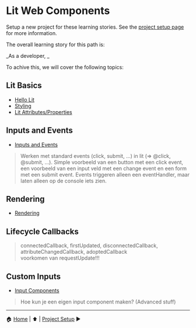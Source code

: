 # Lit Web Components

Setup a new project for these learning stories. See the [project setup page](project-setup.md) for more information.

The overall learning story for this path is:

_As a developer, _

To achive this, we will cover the following topics:

## Lit Basics

- [Hello Lit](./hello-lit.md)
- [Styling](./styling.md)
- [Lit Attributes/Properties](./lit-attributes.md)

## Inputs and Events

- [Inputs and Events](./inputs-and-events.md)

> Werken met standard events (click, submit, ...) in lit (=> @click, @submit, ...).
Simple voorbeeld van een button met een click event, een voorbeeld van een input veld met een change event en een form met een submit event. Events triggeren alleen een eventHandler, maar laten alleen op de console iets zien.

## Rendering

- [Rendering](./rendering.md)

## Lifecycle Callbacks

> connectedCallback, firstUpdated, disconnectedCallback, attributeChangedCallback, adoptedCallback  
> voorkomen van requestUpdate!!!

## Custom Inputs

- [Input Components](./input-components.md) 
> Hoe kun je een eigen input component maken? (Advanced stuff)

---

:house: [Home](../README.md) | :arrow_up: [](../README.md) | [Project Setup](./project-setup.md) :arrow_forward:

